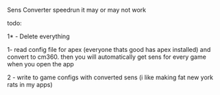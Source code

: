 Sens Converter
speedrun
it may or may not work

todo: 

1* - Delete everything

1- read config file for apex (everyone thats good has apex installed) and convert to cm360. then you will automatically get sens for every game when you open the app

2 - write to game configs with converted sens (i like making fat new york rats in my apps)
